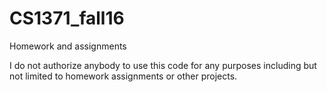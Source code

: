 # CS1371_fall16
Homework and assignments

I do not authorize anybody to use this code for any purposes including but not limited to homework assignments or other projects.
